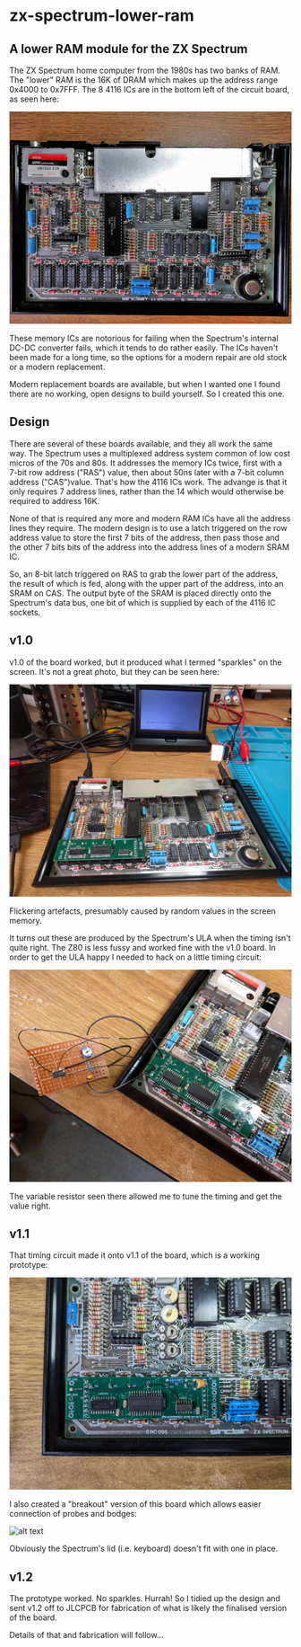 # zx-spectrum-lower-ram

## A lower RAM module for the ZX Spectrum

The ZX Spectrum home computer from the 1980s has two banks of RAM. The "lower"
RAM is the 16K of DRAM which makes up the address range 0x4000 to 0x7FFF. The
8 4116 ICs are in the bottom left of the circuit board, as seen here:

![alt text](Images/issue3.jpg "Spectrum circuit board")

These memory ICs are notorious for failing when the Spectrum's internal
DC-DC converter fails, which it tends to do rather easily. The ICs haven't
been made for a long time, so the options for a modern repair are old
stock or a modern replacement.

Modern replacement boards are available, but when I wanted one I found there
are no working, open designs to build yourself. So I created this one.

## Design

There are several of these boards available, and they all work the same way.
The Spectrum uses a multiplexed address system common of low cost micros of
the 70s and 80s. It addresses the memory ICs twice, first with a 7-bit row
address ("RAS") value, then about 50ns later with a 7-bit column address
("CAS")value. That's how the 4116 ICs work. The advange is that it only
requires 7 address lines, rather than the 14 which would otherwise be
required to address 16K.

None of that is required any more and modern RAM ICs have all the address
lines they require. The modern design is to use a latch triggered on the row
address value to store the first 7 bits of the address, then pass those and
the other 7 bits bits of the address into the address lines of a modern
SRAM IC.

So, an 8-bit latch triggered on RAS to grab the lower part of the address,
the result of which is fed, along with the upper part of the address, into
an SRAM on CAS. The output byte of the SRAM is placed directly onto the
Spectrum's data bus, one bit of which is supplied by each of the 4116 IC
sockets.

## v1.0

v1.0 of the board worked, but it produced what I termed "sparkles" on the
screen. It's not a great photo, but they can be seen here:

![alt text](Images/v10_sparkles.jpg "v1.0 sparkles")

Flickering artefacts, presumably caused by random values in the screen
memory.

It turns out these are produced by the Spectrum's ULA when the timing isn't
quite right. The Z80 is less fussy and worked fine with the v1.0 board. In
order to get the ULA happy I needed to hack on a little timing circuit:

![alt text](Images/rc_mod.jpg "RC timing mod")

The variable resistor seen there allowed me to tune the timing and get the
value right.

## v1.1

That timing circuit made it onto v1.1 of the board, which is a working
prototype:

![alt text](Images/prototype.jpg "Prototype")

I also created a "breakout" version of this board which allows easier
connection of probes and bodges:

![alt text](Images/debug_board.jpg "Debug board")

Obviously the Spectrum's lid (i.e. keyboard) doesn't fit with one in place.

## v1.2

The prototype worked. No sparkles. Hurrah! So I tidied up the design and
sent v1.2 off to JLCPCB for fabrication of what is likely the finalised
version of the board.

Details of that and fabrication will follow...


